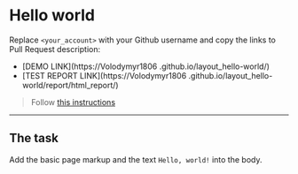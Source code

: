 # Hello world

Replace `<your_account>` with your Github username and copy the links to Pull Request description:

- [DEMO LINK](https://Volodymyr1806
  .github.io/layout_hello-world/)
- [TEST REPORT LINK](https://Volodymyr1806
  .github.io/layout_hello-world/report/html_report/)

> Follow [this instructions](https://github.com/mate-academy/layout_task-guideline#how-to-solve-the-layout-tasks-on-github)

---

## The task

Add the basic page markup and the text `Hello, world!` into the body.
